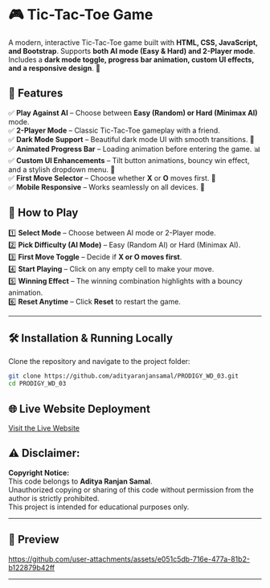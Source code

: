 # 🎮 Tic-Tac-Toe Game

A modern, interactive Tic-Tac-Toe game built with **HTML, CSS, JavaScript, and Bootstrap**. Supports **both AI mode (Easy & Hard) and 2-Player mode**. Includes a **dark mode toggle, progress bar animation, custom UI effects, and a responsive design**. 🌟

## 🚀 Features

✅ **Play Against AI** – Choose between **Easy (Random) or Hard (Minimax AI)** mode.  
✅ **2-Player Mode** – Classic Tic-Tac-Toe gameplay with a friend.  
✅ **Dark Mode Support** – Beautiful dark mode UI with smooth transitions. 🌙  
✅ **Animated Progress Bar** – Loading animation before entering the game. 📊  
✅ **Custom UI Enhancements** – Tilt button animations, bouncy win effect, and a stylish dropdown menu. 🎨  
✅ **First Move Selector** – Choose whether **X** or **O** moves first. 🔄  
✅ **Mobile Responsive** – Works seamlessly on all devices. 📱  


## 🎯 **How to Play**

1️⃣ **Select Mode** – Choose between AI mode or 2-Player mode.  
2️⃣ **Pick Difficulty (AI Mode)** – Easy (Random AI) or Hard (Minimax AI).  
3️⃣ **First Move Toggle** – Decide if **X or O moves first**.  
4️⃣ **Start Playing** – Click on any empty cell to make your move.  
5️⃣ **Winning Effect** – The winning combination highlights with a bouncy animation.  
6️⃣ **Reset Anytime** – Click **Reset** to restart the game.  

---

## 🛠️ **Installation & Running Locally**
Clone the repository and navigate to the project folder:

```bash
git clone https://github.com/adityaranjansamal/PRODIGY_WD_03.git
cd PRODIGY_WD_03
```
## 🌐 **Live Website Deployment**
[Visit the Live Website](https://adityarnsamal-tic-tac-toe-prodigy-inf.netlify.app/)

## ⚠️ **Disclaimer**:

**Copyright Notice:**<br>
This code belongs to **Aditya Ranjan Samal**.<br>
Unauthorized copying or sharing of this code without permission from the author is strictly prohibited.<br>
This project is intended for educational purposes only.


---

## 📸 **Preview**
  

https://github.com/user-attachments/assets/e051c5db-716e-477a-81b2-b122879b42ff



---
